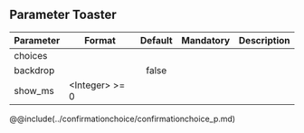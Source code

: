 ## Parameter Toaster

|	Parameter			|			Format			|	Default					|	Mandatory	|	Description				| 
|		---				|			---				|	:---:					|	:---:		|		---					|
|	<span class="removed-opt">choices</span>	|	|	|	|	|
|	<span class="merged-opt">backdrop</span>	|	|	false	|	|	|
|	<span class="merged-opt">show_ms</span>	|	<dt>&lt;Integer&gt; >= 0	|	|	|	&nbsp;	|

@@include(../confirmationchoice/confirmationchoice_p.md) 
